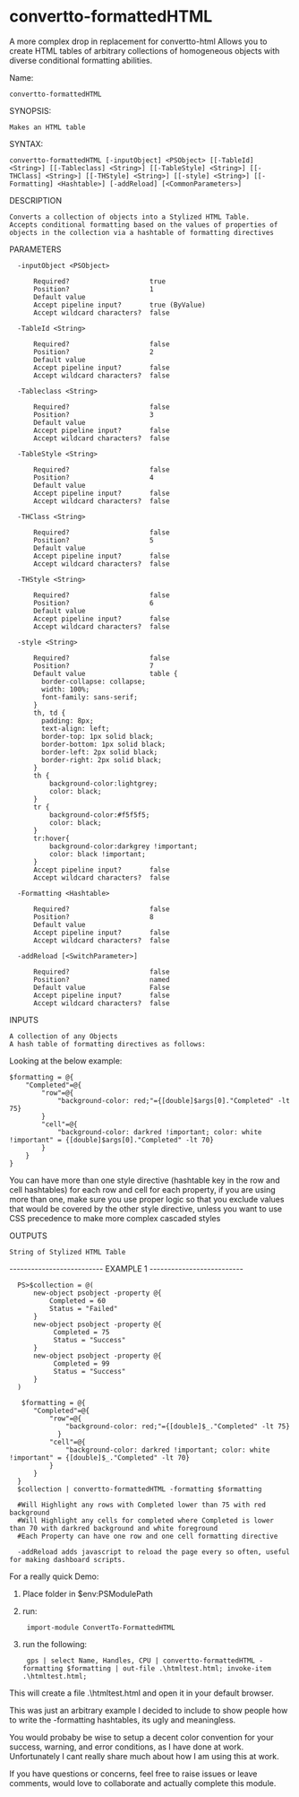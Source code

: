 # convertto-formattedHTML 

A more complex drop in replacement for convertto-html
Allows you to create HTML tables of arbitrary collections of homogeneous objects with diverse conditional formatting abilities.
  
  Name:
  
    convertto-formattedHTML

  SYNOPSIS:
    
    Makes an HTML table


  SYNTAX:
      
    convertto-formattedHTML [-inputObject] <PSObject> [[-TableId] <String>] [[-Tableclass] <String>] [[-TableStyle] <String>] [[-THClass] <String>] [[-THStyle] <String>] [[-style] <String>] [[-Formatting] <Hashtable>] [-addReload] [<CommonParameters>]


  DESCRIPTION
    
    Converts a collection of objects into a Stylized HTML Table.
    Accepts conditional formatting based on the values of properties of objects in the collection via a hashtable of formatting directives


  PARAMETERS
  
      -inputObject <PSObject>

          Required?                    true
          Position?                    1
          Default value                
          Accept pipeline input?       true (ByValue)
          Accept wildcard characters?  false

      -TableId <String>

          Required?                    false
          Position?                    2
          Default value                
          Accept pipeline input?       false
          Accept wildcard characters?  false

      -Tableclass <String>

          Required?                    false
          Position?                    3
          Default value                
          Accept pipeline input?       false
          Accept wildcard characters?  false

      -TableStyle <String>

          Required?                    false
          Position?                    4
          Default value                
          Accept pipeline input?       false
          Accept wildcard characters?  false

      -THClass <String>

          Required?                    false
          Position?                    5
          Default value                
          Accept pipeline input?       false
          Accept wildcard characters?  false

      -THStyle <String>

          Required?                    false
          Position?                    6
          Default value                
          Accept pipeline input?       false
          Accept wildcard characters?  false

      -style <String>

          Required?                    false
          Position?                    7
          Default value                table {
            border-collapse: collapse;
            width: 100%;
            font-family: sans-serif;
          }
          th, td {
            padding: 8px;
            text-align: left;
            border-top: 1px solid black;
            border-bottom: 1px solid black;
            border-left: 2px solid black;
            border-right: 2px solid black;
          }
          th {
              background-color:lightgrey;
              color: black;
          }
          tr {
              background-color:#f5f5f5;
              color: black;
          }
          tr:hover{
              background-color:darkgrey !important;
              color: black !important;
          }
          Accept pipeline input?       false
          Accept wildcard characters?  false

      -Formatting <Hashtable>

          Required?                    false
          Position?                    8
          Default value                
          Accept pipeline input?       false
          Accept wildcard characters?  false

      -addReload [<SwitchParameter>]

          Required?                    false
          Position?                    named
          Default value                False
          Accept pipeline input?       false
          Accept wildcard characters?  false

  INPUTS
    
    A collection of any Objects
    A hash table of formatting directives as follows:


Looking at the below example:

    $formatting = @{
        "Completed"=@{
            "row"=@{
                "background-color: red;"={[double]$args[0]."Completed" -lt 75}
            }
            "cell"=@{
                "background-color: darkred !important; color: white !important" = {[double]$args[0]."Completed" -lt 70}
            }
        }
    }

  You can have more than one style directive (hashtable key in the row and cell hashtables) for each row and cell for each property, 
  if you are using more than one, make sure you use proper logic so that you exclude values that would be covered by the other style directive, unless you want to use CSS precedence to make more complex cascaded styles

  OUTPUTS
  
    String of Stylized HTML Table


-------------------------- EXAMPLE 1 --------------------------

      PS>$collection = @(
          new-object psobject -property @{
              Completed = 60
              Status = "Failed"    
          }
          new-object psobject -property @{
               Completed = 75
               Status = "Success"    
          }
          new-object psobject -property @{
               Completed = 99
               Status = "Success"    
          }
      )
      
       $formatting = @{
          "Completed"=@{
              "row"=@{
                  "background-color: red;"={[double]$_."Completed" -lt 75}
                }
              "cell"=@{
                  "background-color: darkred !important; color: white !important" = {[double]$_."Completed" -lt 70}
              }
          }
      }
      $collection | convertto-formattedHTML -formatting $formatting 

      #Will Highlight any rows with Completed lower than 75 with red background
      #Will Highlight any cells for completed where Completed is lower than 70 with darkred background and white foreground
      #Each Property can have one row and one cell formatting directive

      -addReload adds javascript to reload the page every so often, useful for making dashboard scripts.

For a really quick Demo:

  1) Place folder in $env:PSModulePath

  2) run:

          import-module ConvertTo-FormattedHTML

  3) run the following:

          gps | select Name, Handles, CPU | convertto-formattedHTML -formatting $formatting | out-file .\htmltest.html; invoke-item .\htmltest.html;

This will create a file .\htmltest.html and open it in your default browser.

This was just an arbitrary example I decided to include to show people how to write the -formatting hashtables, its ugly and meaningless.

You would probaby be wise to setup a decent color convention for your success, warning, and error conditions, as I have done at work. Unfortunately I cant really share much about how I am using this at work.

If you have questions or concerns, feel free to raise issues or leave comments, would love to collaborate and actually complete this module.
